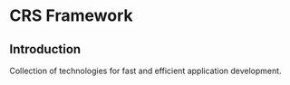 # CRS Framework

## Introduction

Collection of technologies for fast and efficient application development.
